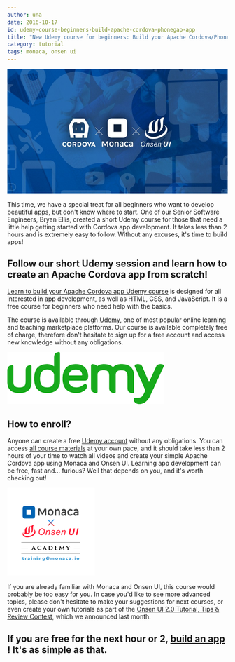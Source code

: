 ```yaml
---
author: una
date: 2016-10-17
id: udemy-course-beginners-build-apache-cordova-phonegap-app
title: "New Udemy course for beginners: Build your Apache Cordova/PhoneGap app"
category: tutorial
tags: monaca, onsen ui
---
```


![Title](/blog/content/images/2016/Oct/udemymonaca.jpg)

This time, we have a special treat for all beginners who want to develop beautiful apps, but don't know where to start. One of our Senior Software Engineers, Bryan Ellis, created a short Udemy course for those that need a little help getting started with Cordova app development. It takes less than 2 hours and is extremely easy to follow. Without any excuses, it's time to build apps!

<!-- more -->


## Follow our short Udemy session and learn how to create an Apache Cordova app from scratch!

[Learn to build your Apache Cordova app Udemy course](https://www.udemy.com/learn-to-build-your-first-apache-cordova-app/learn/v4/) is designed for all interested in app development, as well as HTML, CSS, and JavaScript. It is a free course for beginners who need help with the basics.

The course is available through [Udemy](https://www.udemy.com/), one of most popular online learning and teaching marketplace platforms. Our course is available completely free of charge, therefore don't hesitate to sign up for a free account and access new knowledge without any obligations.

![Title](/blog/content/images/2016/Oct/udemy.png)

## How to enroll?

Anyone can create a free [Udemy account](https://www.udemy.com/)  without any obligations. You can access [all course materials](https://www.udemy.com/learn-to-build-your-first-apache-cordova-app/learn/v4/)  at your own pace, and it should take less than 2 hours of your time to watch all videos and create your simple Apache Cordova app using Monaca and Onsen UI. Learning app development can be free, fast and... furious? Well that depends on you, and it's worth checking out!

![Title](/blog/content/images/2016/Oct/academy.png)

If you are already familiar with Monaca and Onsen UI, this course would probably be too easy for you. In case you'd like to see more advanced topics, please don't hesitate to make your suggestions for next courses, or even create your own tutorials as part of the [Onsen UI 2.0 Tutorial, Tips & Review Contest](https://monaca.io/contest-onsenui2/), which we announced last month.

## If you are free for the next hour or 2, [build an app](https://www.udemy.com/learn-to-build-your-first-apache-cordova-app/learn/v4/) ! It's as simple as that.

